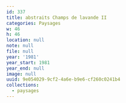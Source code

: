 ```yaml
---
id: 337
title: abstraits Champs de lavande II
categories: Paysages
w: 46
h: 46
location: null
note: null
file: null
year: '1981'
year_start: 1981
year_end: null
image: null
uuid: 9e054029-9cf2-4a6e-b9e6-cf260c0241b4
collections:
  - paysages
---
```


